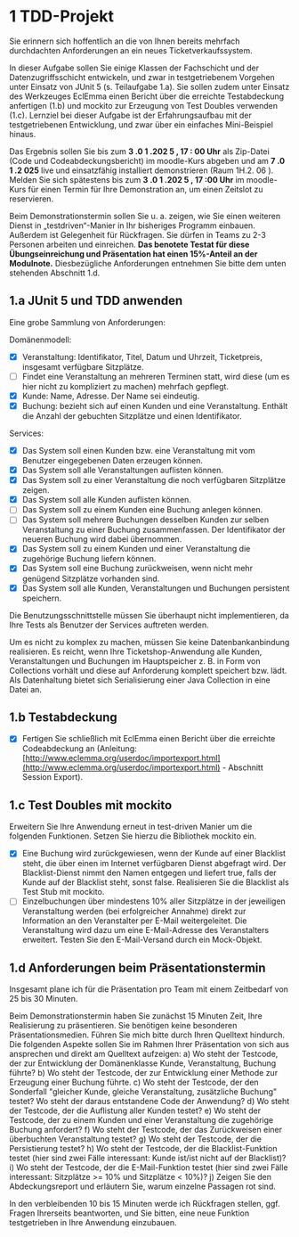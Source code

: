 # 1 TDD-Projekt

Sie erinnern sich hoffentlich an die von Ihnen bereits mehrfach durchdachten Anforderungen
an ein neues Ticketverkaufssystem.

In dieser Aufgabe sollen Sie einige Klassen der Fachschicht und der Datenzugriffsschicht
entwickeln, und zwar in testgetriebenem Vorgehen unter Einsatz von JUnit 5 (s. Teilaufgabe
1.a). Sie sollen zudem unter Einsatz des Werkzeuges EclEmma einen Bericht über die
erreichte Testabdeckung anfertigen (1.b) und mockito zur Erzeugung von Test Doubles
verwenden (1.c). Lernziel bei dieser Aufgabe ist der Erfahrungsaufbau mit der testgetriebenen
Entwicklung, und zwar über ein einfaches Mini-Beispiel hinaus.

Das Ergebnis sollen Sie bis zum **3 .0 1 .202 5 , 17 : 00 Uhr** als Zip-Datei (Code und
Codeabdeckungsbericht) im moodle-Kurs abgeben und am **7 .0 1 .2 025** live und einsatzfähig
installiert demonstrieren (Raum 1H.2. 06 ). Melden Sie sich spätestens bis zum **3 .0 1 .202 5 ,
17 :00 Uhr** im moodle-Kurs für einen Termin für Ihre Demonstration an, um einen Zeitslot zu
reservieren.

Beim Demonstrationstermin sollen Sie u. a. zeigen, wie Sie einen weiteren Dienst in
„testdriven“-Manier in Ihr bisheriges Programm einbauen. Außerdem ist Gelegenheit für
Rückfragen. Sie dürfen in Teams zu 2-3 Personen arbeiten und einreichen. **Das benotete
Testat für diese Übungseinreichung und Präsentation hat einen 15%-Anteil an der
Modulnote.** Diesbezügliche Anforderungen entnehmen Sie bitte dem unten stehenden
Abschnitt 1.d.

## 1.a JUnit 5 und TDD anwenden

Eine grobe Sammlung von Anforderungen:

Domänenmodell:

- [x] Veranstaltung: Identifikator, Titel, Datum und Uhrzeit, Ticketpreis, insgesamt
  verfügbare Sitzplätze.
- [ ] Findet eine Veranstaltung an mehreren Terminen statt, wird diese (um es hier nicht
  zu kompliziert zu machen) mehrfach gepflegt.
- [x] Kunde: Name, Adresse. Der Name sei eindeutig.
- [x] Buchung: bezieht sich auf einen Kunden und eine Veranstaltung. Enthält die Anzahl
  der gebuchten Sitzplätze und einen Identifikator.

Services:

- [x] Das System soll einen Kunden bzw. eine Veranstaltung mit vom Benutzer
  eingegebenen Daten erzeugen können.
- [x] Das System soll alle Veranstaltungen auflisten können.
- [x] Das System soll zu einer Veranstaltung die noch verfügbaren Sitzplätze zeigen.
- [x] Das System soll alle Kunden auflisten können.
- [ ] Das System soll zu einem Kunden eine Buchung anlegen können. 
- [ ] Das System soll mehrere Buchungen desselben Kunden zur selben Veranstaltung
  zu einer Buchung zusammenfassen. Der Identifikator der neueren Buchung wird
  dabei übernommen.
- [x] Das System soll zu einem Kunden und einer Veranstaltung die zugehörige Buchung
  liefern können.
- [x] Das System soll eine Buchung zurückweisen, wenn nicht mehr genügend Sitzplätze
  vorhanden sind.
- [x] Das System soll alle Kunden, Veranstaltungen und Buchungen persistent speichern.

Die Benutzungsschnittstelle müssen Sie überhaupt nicht implementieren, da Ihre Tests als
Benutzer der Services auftreten werden.

Um es nicht zu komplex zu machen, müssen Sie keine Datenbankanbindung realisieren. Es
reicht, wenn Ihre Ticketshop-Anwendung alle Kunden, Veranstaltungen und Buchungen im
Hauptspeicher z. B. in Form von Collections vorhält und diese auf Anforderung komplett
speichert bzw. lädt. Als Datenhaltung bietet sich Serialisierung einer Java Collection in eine
Datei an.

## 1.b Testabdeckung

- [x] Fertigen Sie schließlich mit EclEmma einen Bericht über die erreichte Codeabdeckung an
(Anleitung: [http://www.eclemma.org/userdoc/importexport.html](http://www.eclemma.org/userdoc/importexport.html) -
Abschnitt Session Export).

## 1.c Test Doubles mit mockito

Erweitern Sie Ihre Anwendung erneut in test-driven Manier um die folgenden Funktionen.
Setzen Sie hierzu die Bibliothek mockito ein.

- [x] Eine Buchung wird zurückgewiesen, wenn der Kunde auf einer Blacklist steht, die über
  einen im Internet verfügbaren Dienst abgefragt wird. Der Blacklist-Dienst nimmt den
  Namen entgegen und liefert true, falls der Kunde auf der Blacklist steht, sonst false.
  Realisieren Sie die Blacklist als Test Stub mit mockito.
- [ ] Einzelbuchungen über mindestens 10% aller Sitzplätze in der jeweiligen Veranstaltung
  werden (bei erfolgreicher Annahme) direkt zur Information an den Veranstalter per E-Mail weitergeleitet. Die
  Veranstaltung wird dazu um eine E-Mail-Adresse des Veranstalters erweitert. Testen Sie den E-Mail-Versand durch ein Mock-Objekt.

## 1.d Anforderungen beim Präsentationstermin

Insgesamt plane ich für die Präsentation pro Team mit einem Zeitbedarf von 25 bis 30
Minuten.

Beim Demonstrationstermin haben Sie zunächst 15 Minuten Zeit, Ihre Realisierung zu
präsentieren. Sie benötigen keine besonderen Präsentationsmedien. Führen Sie mich bitte
durch Ihren Quelltext hindurch. Die folgenden Aspekte sollen Sie im Rahmen Ihrer
Präsentation von sich aus ansprechen und direkt am Quelltext aufzeigen:
a) Wo steht der Testcode, der zur Entwicklung der Domänenklasse Kunde, Veranstaltung,
Buchung führte?
b) Wo steht der Testcode, der zur Entwicklung einer Methode zur Erzeugung einer
Buchung führte.
c) Wo steht der Testcode, der den Sonderfall "gleicher Kunde, gleiche Veranstaltung,
zusätzliche Buchung" testet? Wo steht der daraus entstandene Code der Anwendung?
d) Wo steht der Testcode, der die Auflistung aller Kunden testet?
e) Wo steht der Testcode, der zu einem Kunden und einer Veranstaltung die zugehörige
Buchung anfordert?
f) Wo steht der Testcode, der das Zurückweisen einer überbuchten Veranstaltung testet?
g) Wo steht der Testcode, der die Persistierung testet?
h) Wo steht der Testcode, der die Blacklist-Funktion testet (hier sind zwei Fälle interessant:
Kunde ist/ist nicht auf der Blacklist)?
i) Wo steht der Testcode, der die E-Mail-Funktion testet (hier sind zwei Fälle interessant:
Sitzplätze >= 10% und Sitzplätze < 10%)?
j) Zeigen Sie den Abdeckungsreport und erläutern Sie, warum einzelne Passagen rot
sind.

In den verbleibenden 10 bis 15 Minuten werde ich Rückfragen stellen, ggf. Fragen Ihrerseits
beantworten, und Sie bitten, eine neue Funktion testgetrieben in Ihre Anwendung einzubauen.